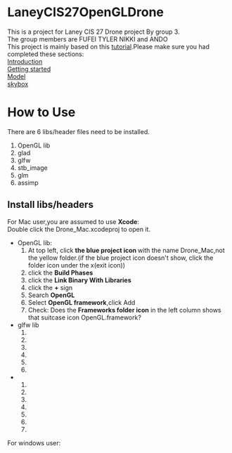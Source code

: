 # LaneyCIS27OpenGLDrone
This is a project for Laney CIS 27 Drone project By group 3.<br/>
The group members are FUFEI TYLER NIKKI and ANDO<br/>
This project is mainly based on this <a href="https://learnopengl.com/">tutorial</a>.Please make sure you had completed these sections:<br/>
<a href="https://learnopengl.com/Introduction">Introduction</a><br/>
<a href=https://learnopengl.com/Getting-started/OpenGL>Getting started</a><br/>
<a href="https://learnopengl.com/Model-Loading/Assimp">Model</a><br/>
<a href="https://learnopengl.com/Advanced-OpenGL/Cubemaps">skybox</a>


# How to Use
There are 6 libs/header files need to be installed.<br/>
<ol>
<li>OpenGL lib</li>
<li>glad</li>
<li>glfw</li>
<li>stb_image</li>
<li>glm</li>
<li>assimp</li>
</ol>

## Install libs/headers

For Mac user,you are assumed to use <b>Xcode</b>:<br/>
Double click the Drone_Mac.xcodeproj to open it.
<ul>
<li>OpenGL lib:
<ol>
<li>At top left, click <b>the blue project icon </b>with the name Drone_Mac,not the yellow folder.(if the blue project icon doesn't show, click the folder icon under the x(exit icon))</li>
<li>click the <b>Build Phases</b></li>
<li>click the <b>Link Binary With Libraries</b></li>
<li>click the <b>+</b> sign</li>
<li>Search  <b>OpenGL</b></li>
<li>Select <b>OpenGL framework</b>,click Add</li>
<li>Check: Does the <b>Frameworks folder icon</b> in the left column shows that suitcase icon OpenGL.framework?</li>
</ol> </li>

<li>glfw lib
<ol>
<li></li>
<li></li>
<li></li>
<li></li>
<li></li>
<li></li>
</ol>
</li>

<li>
<ol>
<li></li>
<li></li>
<li></li>
<li></li>
<li></li>
<li></li>
<li></li>
</ol>
</li>
</ul>

For windows user:


